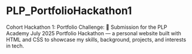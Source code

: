 # PLP_PortfolioHackathon1
Cohort Hackathon 1: Portfolio Challenge:  🚀 Submission for the PLP Academy July 2025 Portfolio Hackathon — a personal website built with HTML and CSS to showcase my skills, background, projects, and interests in tech.
